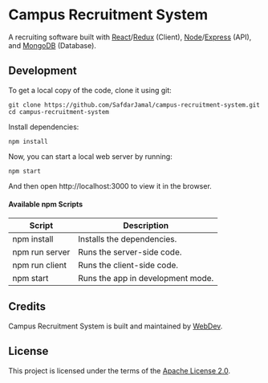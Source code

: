 # Campus Recruitment System

A recruiting software built with [React](https://reactjs.org)/[Redux](https://redux.js.org) (Client), [Node](https://nodejs.org)/[Express](https://expressjs.com) (API), and [MongoDB](https://www.mongodb.com) (Database).

## Development

To get a local copy of the code, clone it using git:

```
git clone https://github.com/SafdarJamal/campus-recruitment-system.git
cd campus-recruitment-system
```

Install dependencies:

```
npm install
```

Now, you can start a local web server by running:

```
npm start
```

And then open http://localhost:3000 to view it in the browser.

#### Available npm Scripts

| Script         | Description                       |
| -------------- | --------------------------------- |
| npm install    | Installs the dependencies.        |
| npm run server | Runs the server-side code.        |
| npm run client | Runs the client-side code.        |
| npm start      | Runs the app in development mode. |

## Credits

Campus Recruitment System is built and maintained by [WebDev](https://safdarjamal.github.io).

## License

This project is licensed under the terms of the [Apache License 2.0](https://github.com/SafdarJamal/campus-recruitment-system/blob/with-mern-stack/LICENSE).
